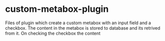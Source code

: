 # custom-metabox-plugin

Files of plugin which create a custom metabox with an input field and a checkbox.
The content in the metabox is stored to database and its retrived from it.
On checking the checkbox the content
